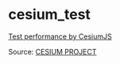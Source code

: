 # cesium_test
[Test performance by CesiumJS](https://jordan10793.github.io/cesium_test/)

Source: [CESIUM PROJECT](https://cesium.com/)
